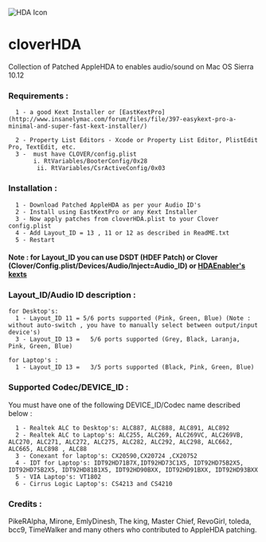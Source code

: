 
![HDA Icon](https://raw.githubusercontent.com/insanelydeepak/cloverHDA/master/cloverHDA.jpg)
# cloverHDA 

Collection of Patched AppleHDA to enables audio/sound on Mac OS Sierra 10.12


### Requirements : 
      1 - a good Kext Installer or [EastKextPro](http://www.insanelymac.com/forum/files/file/397-easykext-pro-a-minimal-and-super-fast-kext-installer/)
  
      2 - Property List Editors - Xcode or Property List Editor, PlistEdit Pro, TextEdit, etc.
      3 -  must have CLOVER/config.plist
           i. RtVariables/BooterConfig/0x28
            ii. RtVariables/CsrActiveConfig/0x03 


### Installation :

      1 - Download Patched AppleHDA as per your Audio ID's 
      2 - Install using EastKextPro or any Kext Installer
      3 - Now apply patches from cloverHDA.plist to your Clover config.plist 
      4 - Add Layout_ID = 13 , 11 or 12 as described in ReadME.txt 
      5 - Restart 

#### Note : for Layout_ID you can use DSDT (HDEF Patch) or Clover (Clover/Config.plist/Devices/Audio/Inject=Audio_ID) or [HDAEnabler's kexts](https://bitbucket.org/insanelydeepak/hdaenablers-applehda-for-hackintosh/downloads)

### Layout_ID/Audio ID description :

    for Desktop's:
      1 - Layout_ID 11 = 5/6 ports supported (Pink, Green, Blue) (Note : without auto-switch , you have to manually select between output/input device's) 
      3 - Layout_ID 13 =   5/6 ports supported (Grey, Black, Laranja, Pink, Green, Blue)

    for Laptop's :
      1 - Layout_ID 13 =   3/5 ports supported (Black, Pink, Green, Blue)


### Supported Codec/DEVICE_ID :

  You must have one of the following DEVICE_ID/Codec name described below :
 
      1 - Realtek ALC to Desktop's: ALC887, ALC888, ALC891, ALC892
      2 - Realtek ALC to Laptop's: ALC255, ALC269, ALC269VC, ALC269VB, ALC270, ALC271, ALC272, ALC275, ALC282, ALC292, ALC298, ALC662, ALC665, ALC898 , ALC88
      3 - Conexant for laptop's: CX20590,CX20724 ,CX20752
      4 - IDT for Laptop's: IDT92HD71B7X,IDT92HD73C1X5, IDT92HD75B2X5, IDT92HD75B2X5, IDT92HD81B1X5, IDT92HD90BXX, IDT92HD91BXX, IDT92HD93BXX
      5 - VIA Laptop's: VT1802 
      6 - Cirrus Logic Laptop's: CS4213 and CS4210 



### Credits :
  PikeRAlpha, Mirone, EmlyDinesh, The king, Master Chief, RevoGirl, toleda, bcc9, TimeWalker and many others who contributed to AppleHDA patching.

